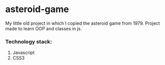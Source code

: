 # asteroid-game
My little old project in which I copied the asteroid game from 1979. Project made to learn OOP and classes in js.
### Technology stack: 
1. Javascript
2. CSS3
